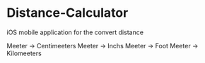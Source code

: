 # Distance-Calculator
iOS mobile application for the convert distance 

Meeter -> Centimeeters
Meeter -> Inchs
Meeter -> Foot
Meeter -> Kilomeeters
